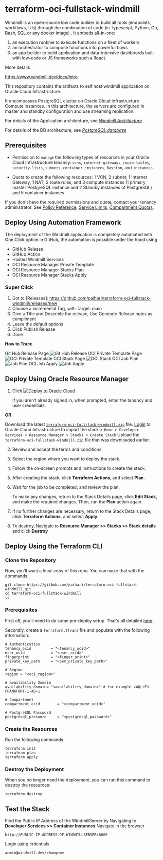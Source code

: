# terraform-oci-fullstack-windmill

Windmill is an open-source low code builder to build all tools (endpoints, workflows, UIs) through the combination of code (in Typescript, Python, Go, Bash, SQL or any docker image) . It embeds all-in-one:

1) an execution runtime to execute functions on a fleet of workers
2) an orchestrator to compose functions into powerful flows 
3) an app builder to build application and data-intensive dashboards built with low-code or JS frameworks such a React.

More details

https://www.windmill.dev/docs/intro

This repository contains the artifacts to self host windmill application on Oracle Cloud Infrastructure.

It encompasses PostgreSQL cluster on Oracle Cloud Infrastructure Compute instances. In this architecture, the servers are configured in master and standby configuration and use streaming replication.

For details of the Application architecture, see [_Windmill Architecture_](https://docs.oracle.com/en/solutions/deploy-postgresql-db/index.html)

For details of the DB architecture, see [_PostgreSQL database_](https://docs.oracle.com/en/solutions/deploy-postgresql-db/index.html)

## Prerequisites

- Permission to `manage` the following types of resources in your Oracle Cloud Infrastructure tenancy: `vcns`, `internet-gateways`, `route-tables`, `security-lists`, `subnets`, `container instances`, `Bastion`, and `instances`.

- Quota to create the following resources: 1 VCN, 2 subnet, 1 Internet Gateway, 1 NAT,  2 route rules, and 3 compute instances (1 primary master PostgreSQL instance and 2 Standby instances of PostgreSQL) and 5 container instances

If you don't have the required permissions and quota, contact your tenancy administrator. See [Policy Reference](https://docs.cloud.oracle.com/en-us/iaas/Content/Identity/Reference/policyreference.htm), [Service Limits](https://docs.cloud.oracle.com/en-us/iaas/Content/General/Concepts/servicelimits.htm), [Compartment Quotas](https://docs.cloud.oracle.com/iaas/Content/General/Concepts/resourcequotas.htm).

## Deploy Using Automation Framework
The deployment of the Windmill application is completely automated with One Click option in GitHub, the automation is possible under the hood using

- GitHub Release
- GitHub Action
- Hosted Windmill Services
- OCI Resource Manager Private Template
- OCI Resource Manager Stacks Plan
- OCI Resource Manager Stacks Apply

### Super Click

1. Got to [Releases]: https://github.com/paihari/terraform-oci-fullstack-windmill/releases/new
2. Choose a incremental Tag, with Target: main
3. Give a Title and Describle the release, Use Generate Release notes as compliment
4. Leave the default options
5. Click Publish Release
6. Done

**How to Trace**

Git Hub Release Page
![Git Hub Release](https://github.com/paihari/terraform-oci-fullstack-windmill/blob/module_branch/images/Snip20231023_3.png)
OCI Private Template Page
![OCI Private Template ](https://github.com/paihari/terraform-oci-fullstack-windmill/blob/module_branch/images/Snip20231023_3.png)
OCI Stack Page
![OCI Stack ](https://github.com/paihari/terraform-oci-fullstack-windmill/blob/module_branch/images/Snip20231023_3.png)
OCI Job Plan
![Job Plan ](https://github.com/paihari/terraform-oci-fullstack-windmill/blob/module_branch/images/Snip20231023_3.png)
OCI Job Apply
![Job Apply ](https://github.com/paihari/terraform-oci-fullstack-windmill/blob/module_branch/images/Snip20231023_3.png)


## Deploy Using Oracle Resource Manager

1. Click [![Deploy to Oracle Cloud](https://oci-resourcemanager-plugin.plugins.oci.oraclecloud.com/latest/deploy-to-oracle-cloud.svg)](https://cloud.oracle.com/resourcemanager/stacks/create?region=home&zipUrl=https://github.com/paihari/terraform-oci-fullstack-windmill/releases/latest/download/terraform-oci-fullstack-windmill.zip)

    If you aren't already signed in, when prompted, enter the tenancy and user credentials.

**OR**

Download the latest [`terraform-oci-fullstack-windmill.zip`](../../releases/latest/download/terraform-oci-fullstack-windmill.zip) file. [Login](https://cloud.oracle.com/resourcemanager/stacks/create) to Oracle Cloud Infrastructure to import the stack
    > `Home > Developer Services > Resource Manager > Stacks > Create Stack`
Upload the `terraform-oci-fullstack-windmill.zip` file that was downloaded earlier,    

2. Review and accept the terms and conditions.

3. Select the region where you want to deploy the stack.

4. Follow the on-screen prompts and instructions to create the stack.

5. After creating the stack, click **Terraform Actions**, and select **Plan**.

6. Wait for the job to be completed, and review the plan.

    To make any changes, return to the Stack Details page, click **Edit Stack**, and make the required changes. Then, run the **Plan** action again.

7. If no further changes are necessary, return to the Stack Details page, click **Terraform Actions**, and select **Apply**. 

8. To destroy, Navigate to **Resource Manager >> Stacks >> Stack details** and click **Destroy**


## Deploy Using the Terraform CLI

### Clone the Repository
Now, you'll want a local copy of this repo. You can make that with the commands:

    git clone https://github.com/paihari/terraform-oci-fullstack-windmill.git
    cd terraform-oci-fullstack-windmill
    ls

### Prerequisites
First off, you'll need to do some pre-deploy setup.  That's all detailed [here](https://github.com/cloud-partners/oci-prerequisites).

Secondly, create a `terraform.tfvars` file and populate with the following information:

```
# Authentication
tenancy_ocid         = "<tenancy_ocid>"
user_ocid            = "<user_ocid>"
fingerprint          = "<finger_print>"
private_key_path     = "<pem_private_key_path>"

# Region
region = "<oci_region>"

# availability Domain 
availability_domain= "<availability_domain>" # for example vWQc:EU-FRANKFURT-1-AD-1

# Compartment
compartment_ocid        = "<compartment_ocid>"

# PostgreSQL Password
postgresql_password     = "<postgresql_password>"

````

### Create the Resources
Run the following commands:

    terraform init
    terraform plan
    terraform apply

### Destroy the Deployment
When you no longer need the deployment, you can run this command to destroy the resources:

    terraform destroy

## Test the Stack
Find the Public IP Address of the WindmillServer  by Navigating to **Developer Services >> Container Instances** 
Navigate in the browser
```
http://PUBLIC-IP-ADDRESS-OF-WINDMILLSERVER:8000

```

Login using crdentials

```
admin@windmill.dev/changeme

```






